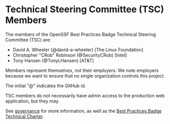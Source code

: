 # Technical Steering Committee (TSC) Members

<!-- SPDX-License-Identifier: (MIT OR CC-BY-3.0+) -->

The members of the OpenSSF Best Practices Badge
Technical Steering Committee (TSC) are:

* David A. Wheeler (@david-a-wheeler) [The Linux Foundation]
* Christopher "CRob" Robinson (@SecurityCRob) [Intel]
* Tony Hansen (@TonyLHansen) [AT&T]

Members represent themselves, not their employers.
We note employers because we want to ensure that no single organization
controls this project.

The initial "@" indicates the GitHub id.

TSC members do not necessarily have admin access to the production
web application, but they may.

See [governance](governance.md) for more information, as well as the
[Best Practices Badge Technical Charter](Best-Practices-Badge-Technical-Charter-Final-2024-04-30.pdf).
